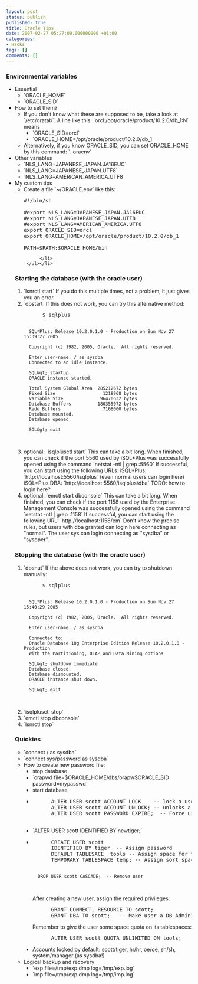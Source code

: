 ```yaml
---
layout: post
status: publish
published: true
title: Oracle Tips
date: 2007-02-27 05:27:00.000000000 +01:00
categories:
- Hacks
tags: []
comments: []
---
```

<h3>Environmental variables</h3>

<ul>
    <li>Essential
      <ul>
          <li>`ORACLE_HOME`</li>
          <li>`ORACLE_SID`</li>
      </ul>
    </li>
    <li>How to set them?
      <ul>
          <li>If you don't know what these are supposed to be, take a look at `/etc/oratab`. A line like this: `orcl:/opt/oracle/product/10.2.0/db_1:N` means
            <ul>
                <li>`ORACLE_SID=orcl`</li>
                <li>`ORACLE_HOME=/opt/oracle/product/10.2.0/db_1`</li>
            </ul>
          </li>
          <li>Alternatively, if you know ORACLE_SID, you can set ORACLE_HOME by this command: `. oraenv`</li>
      </ul>
    </li>
    <li>Other variables<ul>
          <li>`NLS_LANG=JAPANESE_JAPAN.JA16EUC`</li>
          <li>`NLS_LANG=JAPANESE_JAPAN.UTF8`</li>
          <li>`NLS_LANG=AMERICAN_AMERICA.UTF8`</li>
    </ul></li>
    <li>My custom tips<ul>
          <li>Create a file `~/ORACLE.env` like this:
          
<pre>
#!/bin/sh

#export NLS_LANG=JAPANESE_JAPAN.JA16EUC
#export NLS_LANG=JAPANESE_JAPAN.UTF8
#export NLS_LANG=AMERICAN_AMERICA.UTF8
export ORACLE_SID=orcl
export ORACLE_HOME=/opt/oracle/product/10.2.0/db_1

PATH=$PATH:$ORACLE_HOME/bin
</pre>
          </li>
     </ul></li>
</ul>

<h3>Starting the database (with the oracle user)</h3>
<ol>
   <li>`lsnrctl start` If you do this multiple times, not a problem, it just gives you an error.</li>
   <li>`dbstart` If this does not work, you can try this alternative method:
<pre>
      $ sqlplus

      SQL*Plus: Release 10.2.0.1.0 - Production on Sun Nov 27 15:39:27 2005

      Copyright (c) 1982, 2005, Oracle.  All rights reserved.

      Enter user-name: / as sysdba
      Connected to an idle instance.

      SQL&gt; startup
      ORACLE instance started.

      Total System Global Area  285212672 bytes
      Fixed Size                  1218968 bytes
      Variable Size              96470632 bytes
      Database Buffers          180355072 bytes
      Redo Buffers                7168000 bytes
      Database mounted.
      Database opened.

      SQL&gt; exit
</pre>
</li>
   <li>optional: `isqlplusctl start` This can take a bit long. When finished, you can check if the port 5560 used by iSQL*Plus was successfully opened using the command `netstat -ntl | grep :5560` 
If successful, you can start using the following URLs: iSQL*Plus: `http://localhost:5560/isqlplus` (even normal users can login here) iSQL*Plus DBA: `http://localhost:5560/isqlplus/dba` TODO: how to login here?</li>

   <li>optional: `emctl start dbconsole` This can take a bit long. When finished, you can check if the port 1158 used by the Enterprise Management Console was successfully opened using the command `netstat -ntl | grep :1158` If successful, you can start using the following URL: `http://localhost:1158/em` Don't know the precise rules, but users with dba granted can login here connecting as "normal". The user sys can login connecting as "sysdba" or "sysoper". </li>
</ol>

<h3>Stopping the database (with the oracle user)</h3>
<ol>
<li>`dbshut` If the above does not work, you can try to shutdown manually:
<pre>
      $ sqlplus

      SQL*Plus: Release 10.2.0.1.0 - Production on Sun Nov 27 15:40:29 2005

      Copyright (c) 1982, 2005, Oracle.  All rights reserved.

      Enter user-name: / as sysdba

      Connected to:
      Oracle Database 10g Enterprise Edition Release 10.2.0.1.0 - Production
      With the Partitioning, OLAP and Data Mining options

      SQL&gt; shutdown immediate
      Database closed.
      Database dismounted.
      ORACLE instance shut down.

      SQL&gt; exit
</pre>
<li>`isqlplusctl stop`</li>
<li>`emctl stop dbconsole`</li>
<li>`lsnrctl stop`</li>
</ol>

<h3>Quickies</h3>
<ul>
<li>`connect / as sysdba`</li>
<li>`connect sys/password as sysdba`</li>
<li>How to create new password file:<ul>
  <li>stop database</li>
  <li>`orapwd file=$ORACLE_HOME/dbs/orapw$ORACLE_SID password=mypasswd`</li>
  <li>start database </li>
  <li>
<pre>
      ALTER USER scott ACCOUNT LOCK    -- lock a user account
      ALTER USER scott ACCOUNT UNLOCK; -- unlocks a locked users account
      ALTER USER scott PASSWORD EXPIRE;  -- Force user to choose a new password
  
</pre>
</li>
  <li>`ALTER USER scott IDENTIFIED BY newtiger;`</li>
  <li>
<pre>
      CREATE USER scott
      IDENTIFIED BY tiger  -- Assign password
      DEFAULT TABLESACE  tools -- Assign space for table and index segments
      TEMPORARY TABLESPACE temp; -- Assign sort space

      DROP USER scott CASCADE;  -- Remove user
</pre>
      After creating a new user, assign the required privileges:
<pre>
      GRANT CONNECT, RESOURCE TO scott;
      GRANT DBA TO scott;   -- Make user a DB Administrator
</pre>
      Remember to give the user some space quota on its tablespaces:
<pre>
      ALTER USER scott QUOTA UNLIMITED ON tools;
</pre>
    </li>
    <li>Accounts locked by default: scott/tiger, hr/hr, oe/oe, sh/sh, system/manager (as sysdba!) </li>
  </ul>
</li>
<li>Logical backup and recovery<ul>
  <li>`exp file=/tmp/exp.dmp log=/tmp/exp.log`</li>
  <li>`imp file=/tmp/exp.dmp log=/tmp/imp.log`</li>
  </ul>
</li>
</ul>
